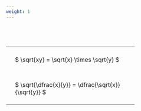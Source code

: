 ```yaml
---
weight: 1
---
```


#  
<br>
<style type="text/css">
#T_a06ce th.col_heading {
  text-align: left;
  font-size: 1em;
}
#T_a06ce td {
  text-align: left;
  font-size: 1em;
  padding: 1.5em;
}
#T_a06ce_row0_col0, #T_a06ce_row1_col0 {
  width: 300px;
  white-space: pre-wrap;
}
</style>
<table id="T_a06ce">
  <thead>
  </thead>
  <tbody>
    <tr>
      <td id="T_a06ce_row0_col0" class="data row0 col0" >$ \sqrt{xy} = \sqrt{x} \times \sqrt{y} $</td>
    </tr>
    <tr>
      <td id="T_a06ce_row1_col0" class="data row1 col0" >$ \sqrt{\dfrac{x}{y}} = \dfrac{\sqrt{x}}{\sqrt{y}} $</td>
    </tr>
  </tbody>
</table>
